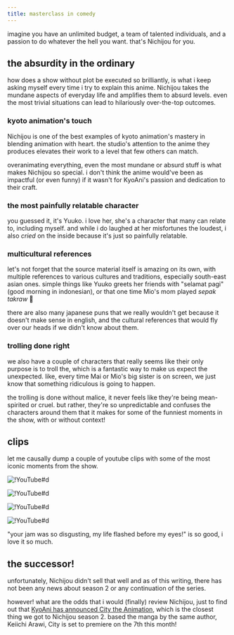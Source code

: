 ```yaml
---
title: masterclass in comedy
---
```


imagine you have an unlimited budget, a team of talented individuals, and a passion to do whatever the hell you want. that's Nichijou for you.

## the absurdity in the ordinary

how does a show without plot be executed so brilliantly, is what i keep asking myself every time i try to explain this anime. Nichijou takes the mundane aspects of everyday life and amplifies them to absurd levels. even the most trivial situations can lead to hilariously over-the-top outcomes.

### kyoto animation's touch

Nichijou is one of the best examples of kyoto animation's mastery in blending animation with heart. the studio's attention to the anime they produces elevates their work to a level that few others can match.

overanimating everything, even the most mundane or absurd stuff is what makes Nichijou so special. i don't think the anime would've been as impactful (or even funny) if it wasn't for KyoAni's passion and dedication to their craft.

### the most painfully relatable character

you guessed it, it's Yuuko. i love her, she's a character that many can relate to, including myself. and while i do laughed at her misfortunes the loudest, i also *cried* on the inside because it's just so painfully relatable.

### multicultural references

let's not forget that the source material itself is amazing on its own, with multiple references to various cultures and traditions, especially south-east asian ones. simple things like Yuuko greets her friends with "selamat pagi" (good morning in indonesian), or that one time Mio's mom played *sepak takraw* 🗿

there are also many japanese puns that we really wouldn't get because it doesn't make sense in english, and the cultural references that would fly over our heads if we didn't know about them.

### trolling done right

we also have a couple of characters that really seems like their only purpose is to troll the, which is a fantastic way to make us expect the unexpected. like, every time Mai or Mio's big sister is on screen, we just know that something ridiculous is going to happen.

the trolling is done without malice, it never feels like they're being mean-spirited or cruel. but rather, they're so unpredictable and confuses the characters around them that it makes for some of the funniest moments in the show, with or without context!

## clips

let me causally dump a couple of youtube clips with some of the most iconic moments from the show.

![!YouTube#d](byDglOhxmdA "shrine incident")

![!YouTube#d](z30Y572EmCk "mio loses it")

![!YouTube#d](0FU0uqjIfD4 "trouble with dogs")

![!YouTube#d](tQzEQLuZ4Tk "jam testing")

"your jam was so disgusting, my life flashed before my eyes!" is so good, i love it so much.

## the successor!

unfortunately, Nichijou didn't sell that well and as of this writing, there has not been any news about season 2 or any continuation of the series.

however! what are the odds that i would (finally) review Nichijou, just to find out that [KyoAni has announced City the Animation](/curated/harvest-2025.06#headlines-the-goats-are-back), which is the closest thing we got to Nichijou season 2. based the manga by the same author, Keiichi Arawi, City is set to premiere on the 7th this month!
